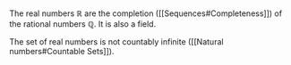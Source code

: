 The real numbers $\mathbb{R}$ are the completion ([[Sequences#Completeness]]) of the rational numbers $\mathbb{Q}$.
It is also a field.

The set of real numbers is not countably infinite ([[Natural numbers#Countable Sets]]).